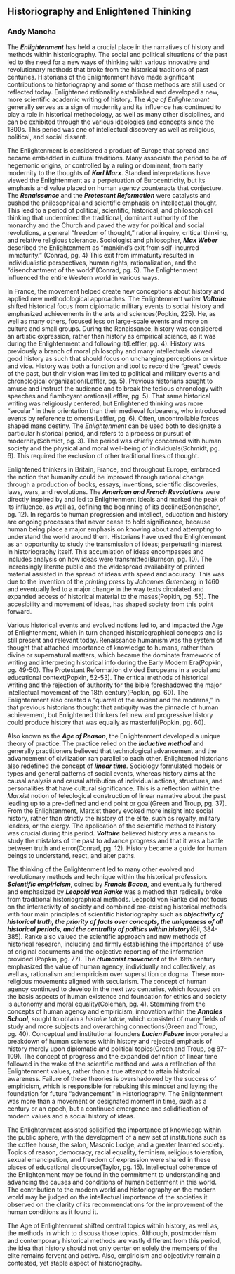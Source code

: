 ## Historiography and Enlightened Thinking

### Andy Mancha

   The **_Enlightenment_** has held a crucial place in the narratives of history and methods within historiography. The social and political situations of the past led to the need for a new ways of thinking with various innovative and revolutionary methods that broke from the historical traditions of past centuries. Historians of the Enlightenment have made significant contributions to historiography and some of those methods are still used or reflected today. Enlightened rationality established and developed a new, more scientific academic writing of history. The *Age of Enlightenment* generally serves as a sign of modernity and its influence has continued to play a role in historical methodology, as well as many other disciplines, and can be exhibited through the various ideologies and concepts since the 1800s. This period was one of intellectual discovery as well as religious, political, and social dissent.

  The Enlightenment is considered a product of Europe that spread and became embedded in cultural traditions. Many associate the period to be of hegemonic origins, or controlled by a ruling or dominant, from early modernity to the thoughts of **_Karl Marx_**. Standard interpretations have viewed the Enlightenment as a perpetuation of Eurocentricity, but its emphasis and value placed on human agency counteracts that conjecture. The **_Renaissance_** and the **_Protestant Reformation_** were catalysts and pushed the philosophical and scientific emphasis on intellectual thought. This lead to a period of political, scientific, historical, and philosophical thinking that undermined the traditional, dominant authority of the monarchy and the Church and paved the way for political and social revolutions, a general “freedom of thought,” rational inquiry, critical thinking, and relative religious tolerance. Sociologist and philosopher, **_Max Weber_** described the Enlightenment as “mankind’s exit from self-incurred immaturity.” (Conrad, pg. 4) This exit from immaturity resulted in individualistic perspectives, human rights, rationalization, and the “disenchantment of the world”(Conrad, pg. 5). The Enlightenment influenced the entire Western world in various ways.

   In France, the movement helped create new conceptions about history and applied new methodological approaches. The Enlightenment writer **_Voltaire_** shifted historical focus from diplomatic military events to social history and emphasized achievements in the arts and sciences(Popkin, 225). He, as well as many others, focused less on large-scale events and more on culture and small groups. During the Renaissance, history was considered an artistic expression, rather than history as empirical science, as it was during the Enlightenment and following it(Leffler, pg. 4). History was previously a branch of moral philosophy and many intellectuals viewed good history as such that should focus on unchanging perceptions or virtue and vice.  History was both a function and tool to record the “great” deeds of the past, but their vision was limited to political and military events and chronological organization(Leffler, pg. 5). Previous historians sought to amuse and instruct the audience and to break the tedious chronology with speeches and flamboyant orations(Leffler, pg. 5). That same historical writing was religiously centered, but Enlightened thinking was more “secular” in their orientation than their medieval forbearers, who introduced events by reference to omens(Leffler, pg. 6). Often, uncontrollable forces shaped mans destiny. The *Enlightenment* can be used both to designate a particular historical period, and refers to a process or pursuit of modernity(Schmidt, pg. 3). The period was chiefly concerned with human society and the physical and moral well-being of individuals(Schmidt, pg. 6). This required the exclusion of other traditional lines of thought.

   Enlightened thinkers in Britain, France, and throughout Europe, embraced the notion that humanity could be improved through rational change through a production of books, essays, inventions, scientific discoveries, laws, wars, and revolutions. The **_American and French Revolutions_** were directly inspired by and led to Enlightenment ideals and marked the peak of its influence, as well as, defining the beginning of its decline(Sonenscher, pg. 12). In regards to human progression and intellect, education and history are ongoing processes that never cease to hold significance, because human being place a major emphasis on knowing about and attempting to understand the world around them. Historians have used the Enlightenment as an opportunity to study the transmission of ideas; perpetuating interest in historiography itself. This accumlation of ideas encompasses and includes analysis on how ideas were transmitted(Burnson, pg. 10). The increasingly literate public and the widespread availability of printed material assisted in the spread of ideas with speed and accuracy. This was due to the invention of the *printing press* by *Johannes Gutenberg* in 1460 and eventually led to a major change in the way texts circulated and expanded access of historical material to the mases(Popkin, pg. 55). The accesibility and movement of ideas, has shaped society from this point forward.

   Various historical events and evolved notions led to, and impacted the Age of Enlightenment, which in turn changed historiographical concepts and is still present and relevant today. Renaissance humanism was the system of thought that attached importance of knowledge to humans, rather than divine or supernatural matters, which became the dominate framework of writing and interpreting historical info during the Early Modern Era(Popkin, pg. 49-50). The Protestant Reformation divided Europeans in a social and educational context(Popkin, 52-53). The critical methods of historical writing and the rejection of authority for the bible foreshadowed the major intellectual movement of the 18th century(Popkin, pg. 60). The Enlightenment also created a “quarrel of the ancient and the moderns,” in that previous historians thought that antiquity was the pinnacle of human achievement, but Enlightened thinkers felt new and progressive history could produce history that was equally as masterful(Popkin, pg. 60).

   Also known as the **_Age of Reason_**, the Enlightenment developed a unique theory of practice. The practice relied on the **_inductive method_** and generally practitioners believed that technological advancement and the advancement of civilization ran parallel to each other. Enlightened historians also redefined the concept of **_linear time_**. Sociology formulated models or types and general patterns of social events, whereas history aims at the causal analysis and causal attribution of individual actions, structures, and personalities that have cultural significance. This is a reflection within the *Marxist* notion of teleological construction of linear narrative about the past leading up to a pre-defined and end point or goal(Green and Troup, pg. 37). From the Enlightenment, Marxist theory evoked more insight into social history, rather than strictly the history of the elite, such as royalty, military leaders, or the clergy. The application of the scientific method to history was crucial during this period. **_Voltaire_** believed history was a means to study the mistakes of the past to advance progress and that it was a battle between truth and error(Conrad, pg. 12). History became a guide for human beings to understand, react, and alter paths.

   The thinking of the Enlightenment led to many other evolved and revolutionary methods and technique within the historical profession. **_Scientific empiricism_**, coined by **_Francis Bacon_**, and eventually furthered and emphasized by **_Leopold von Ranke_** was a method that radically broke from traditional historiographical methods. Leopold von Ranke did not focus on the interactivity of society and combined pre-existing historical methods with four main principles of scientific historiography such as **_objectivity of historical truth, the priority of facts over concepts, the uniqueness of all historical periods, and the centrality of politics within history_**(Gil, 384-385). Ranke also valued the scientific approach and new methods of historical research, including and firmly establishing the importance of use of original documents and the objective reporting of the information provided (Popkin, pg. 77). The **_Humanist movement_** of the 19th century emphasized the value of human agency, individually and collectively, as well as, rationalism and empiricism over superstition or dogma. These non-religious movements aligned with secularism. The concept of human agency continued to develop in the next two centuries, which focused on the basis aspects of human existence and foundation for ethics and society is autonomy and moral equality(Coleman, pg. 4). Stemming from the concepts of human agency and empiricism, innovation within the **_Annales School_**, sought to obtain a *histoire totale*, which consisted of many fields of study and more subjects and overarching connections(Green and Troup, pg. 40). Conceptual and institutional founders **_Lucien Febvre_** incorporated a breakdown of human sciences within history and rejected emphasis of history merely upon diplomatic and political topics(Green and Troup, pg 87-109). The concept of progress and the expanded definition of linear time followed in the wake of the scientific method and was a reflection of the Enlightenment values, rather than a true attempt to attain historical awareness. Failure of these theories is overshadowed by the success of empiricism, which is responsible for rebuking this mindset and laying the foundation for future “advancement” in Historiography. The Enlightenment was more than a movement or designated moment in time, such as a century or an epoch, but a continued emergence and solidification of modern values and a social history of ideas. 

   The Enlightenment assisted solidified the importance of knowledge within the public sphere, with the development of a new set of institutions such as the coffee house, the salon, Masonic Lodge, and a greater learned society. Topics of reason, democracy, racial equality, feminism, religious toleration, sexual emancipation, and freedom of expression were shared in these places of educational discourse(Taylor, pg. 15). Intellectual coherence of the Enlightenment may be found in the commitment to understanding and advancing the causes and conditions of human betterment in this world. The contribution to the modern world and historiography on the modern world may be judged on the intellectual importance of the societies it observed on the clarity of its recommendations for the improvement of the human conditions as it found it. 

   The Age of Enlightenment shifted central topics within history, as well as, the methods in which to discuss those topics. Although, postmodernism and contemporary historical methods are vastly different from this period, the idea that history should not only center on solely the members of the elite remains fervent and active. Also, empiricism and objectivity remain a contested, yet staple aspect of historiography. 

